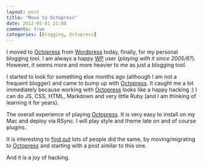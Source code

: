 ```yaml
---
layout: post
title: "Move to Octopress"
date: 2012-05-01 21:08
comments: true
categories: [Blogging, Octopress]
---
```


I moved to [Octopress](http://octopress.org/) from [Wordpress](http://www.wordpress.org) today, finally, for my personal blogging tool. I am always a happy [WP](http://www.wordpress.org) user (*playing with it since 2005/6?*). However, it seems more and more heavier to me as just a blogging tool. 

<!-- more -->

I started to look for something else months ago (although I am not a frequent blogger) and came to bump up with [Octopress](http://octopress.org/). It caught me a lot immediately because working with [Octopress](http://octopress.org/) looks like a happy hacking :) I can do JS, CSS, HTML, Markdown and very little Ruby (and I am thinking of learning it for years).

The overall experience of playing [Octopress](http://octopress.org/). It is very easy to install on my Mac and deploy via RSync. I will play style and theme late on and of course plugins. 

It is interesting to [find out](https://www.google.com/search?q=octopress%20move) lots of people did the same, by moving/migrating to [Octopress](http://octopress.org/) and starting with a post similar to this one. 

And it is a joy of hacking.